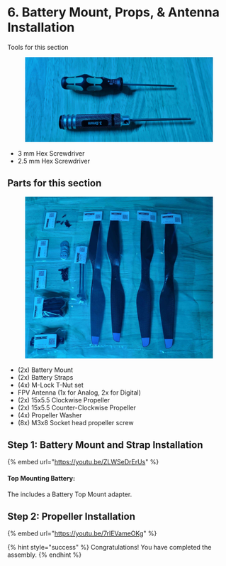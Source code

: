 # 6. Battery Mount, Props, & Antenna Installation



Tools for this section

<figure><img src="../../../.gitbook/assets/20241028_033835.jpg" alt=""><figcaption></figcaption></figure>

* 3 mm Hex Screwdriver
* 2.5 mm Hex Screwdriver

## Parts for this section

<figure><img src="../../../.gitbook/assets/20241028_045254.jpg" alt=""><figcaption></figcaption></figure>

* (2x) Battery Mount
* (2x) Battery Straps
* (4x) M-Lock T-Nut set
* FPV Antenna (1x for Analog, 2x for Digital)
* (2x) 15x5.5 Clockwise Propeller
* (2x) 15x5.5 Counter-Clockwise Propeller
* (4x) Propeller Washer
* (8x) M3x8 Socket head propeller screw



## Step 1: Battery Mount and Strap Installation

{% embed url="https://youtu.be/ZLWSeDrErUs" %}

#### Top Mounting Battery:

The includes a Battery Top Mount adapter.



## Step 2: Propeller Installation

{% embed url="https://youtu.be/7rIEVameOKg" %}



{% hint style="success" %}
Congratulations! You have completed the assembly.
{% endhint %}
